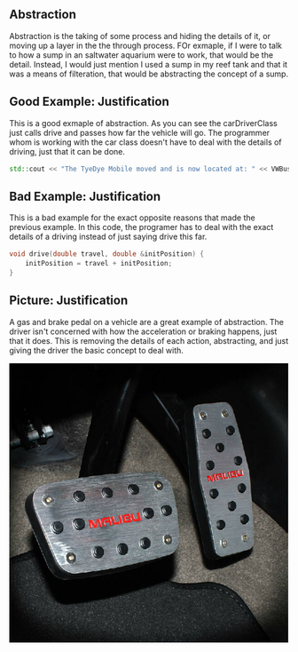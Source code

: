 Abstraction
-----------
Abstraction is the taking of some process and hiding the details of it, or moving up a layer in the the through process. FOr exmaple, if I were to talk to how a sump in an saltwater aquarium were to work, that would be the detail. Instead, I would just mention I used a sump in my reef tank and that it was a means of filteration, that would be abstracting the concept of a sump. 

Good Example: Justification
---------------------------
This is a good exmaple of abstraction. As you can see the carDriverClass just calls drive and passes how far the vehicle will go. The programmer whom is working with the car class doesn't have to deal with the details of driving, just that it can be done.  
```c++
std::cout << "The TyeDye Mobile moved and is now located at: " << VWBus.drive(6.00) << std::endl;
```

Bad Example: Justification
---------------------------
This is a bad example for the exact opposite reasons that made the previous example. In this code, the programer has to deal with the exact details of a driving instead of just saying drive this far. 
```c++ 
void drive(double travel, double &initPosition) { 
	initPosition = travel + initPosition;
}
```
Picture: Justification
----------------------
A gas and brake pedal on a vehicle are a great example of abstraction. The driver isn't concerned with how the acceleration or braking happens, just that it does. This is removing the details of each action, abstracting, and just giving the driver the basic concept to deal with. 

![Abstraction Example](/Pictures/abstraction.jpg)
